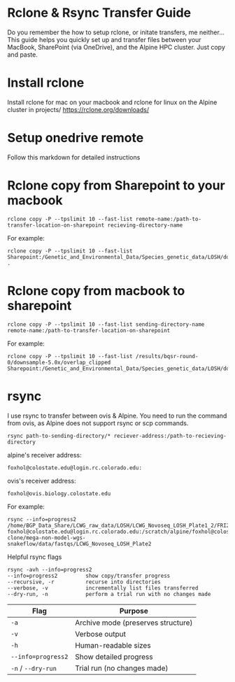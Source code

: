 # Rclone & Rsync Transfer Guide
Do you remember the how to setup rclone, or initate transfers, me neither... This guide helps you quickly set up and transfer files between your MacBook, SharePoint (via OneDrive), and the Alpine HPC cluster. Just copy and paste.


# Install rclone
Install rclone for mac on your macbook and rclone for linux on the Alpine cluster in projects/ https://rclone.org/downloads/
 
# Setup onedrive remote
Follow this markdown for detailed instructions

# Rclone copy from Sharepoint to your macbook
```
rclone copy -P --tpslimit 10 --fast-list remote-name:/path-to-transfer-location-on-sharepoint recieving-directory-name
```
For example:
```
rclone copy -P --tpslimit 10 --fast-list Sharepoint:/Genetic_and_Environmental_Data/Species_genetic_data/LOSH/downsampled_bam_Holden/x5.0 .
```

# Rclone copy from macbook to sharepoint
```
rclone copy -P --tpslimit 10 --fast-list sending-directory-name remote-name:/path-to-transfer-location-on-sharepoint
```
For example:
```
rclone copy -P --tpslimit 10 --fast-list /results/bqsr-round-0/downsample-5.0x/overlap_clipped Sharepoint:/Genetic_and_Environmental_Data/Species_genetic_data/LOSH/downsampled_bam_Holden/x5.0
```

# rsync

I use rsync to transfer between ovis & Alpine. You need to run the command from ovis, as Alpine does not support rsync or scp commands.
```
rsync path-to-sending-directory/* reciever-address:/path-to-recieving-directory
```
alpine's receiver address:
```
foxhol@colostate.edu@login.rc.colorado.edu:
```
ovis's receiver address:
```
foxhol@ovis.biology.colostate.edu
```
For example:
```
rsync --info=progress2 /home/BGP_Data_Share/LCWG_raw_data/LOSH/LCWG_Novoseq_LOSH_Plate1_2/FRI24808.20230801/230721_A00987_0644_BHCNWNDSX7/* foxhol@colostate.edu@login.rc.colorado.edu:/scratch/alpine/foxhol@colostate.edu/Nov24-clone/mega-non-model-wgs-snakeflow/data/fastqs/LCWG_Novoseq_LOSH_Plate2
```
Helpful rsync flags
```
rsync -avh --info=progress2
--info=progress2         show copy/transfer progress
--recursive, -r          recurse into directories
--verbose, -v            incrementally list files transferred
--dry-run, -n            perform a trial run with no changes made
```

| Flag               | Purpose                            |
| ------------------ | ---------------------------------- |
| `-a`               | Archive mode (preserves structure) |
| `-v`               | Verbose output                     |
| `-h`               | Human-readable sizes               |
| `--info=progress2` | Show detailed progress             |
| `-n` / `--dry-run` | Trial run (no changes made)        |


